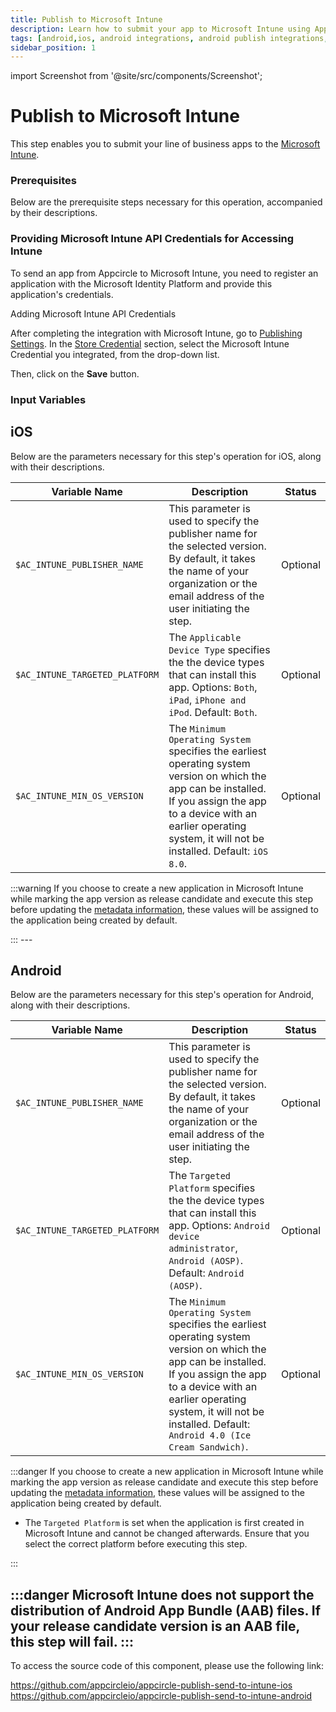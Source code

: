 ```yaml
---
title: Publish to Microsoft Intune
description: Learn how to submit your app to Microsoft Intune using Appcircle’s streamlined integration process.
tags: [android,ios, android integrations, android publish integrations, microsoft intune]
sidebar_position: 1
---
```


import Screenshot from '@site/src/components/Screenshot';

# Publish to Microsoft Intune

This step enables you to submit your line of business apps to the [Microsoft Intune](https://learn.microsoft.com/en-us/mem/intune/fundamentals/what-is-intune).

### Prerequisites

Below are the prerequisite steps necessary for this operation, accompanied by their descriptions.

### Providing Microsoft Intune API Credentials for Accessing Intune

To send an app from Appcircle to Microsoft Intune, you need to register an application with the Microsoft Identity Platform and provide this application's credentials.

<ContentRef url="/account/my-organization/security/credentials/adding-microsoft-intune-api-key">
  Adding Microsoft Intune API Credentials
</ContentRef>

After completing the integration with Microsoft Intune, go to [Publishing Settings](/publish-module/publish-settings). In the [Store Credential](/publish-module/publish-settings#store-credentials) section, select the Microsoft Intune Credential you integrated, from the drop-down list.

<Screenshot url='https://cdn.appcircle.io/docs/assets/BE5766-Publish-intune-settings2.png' />  

Then, click on the **Save** button.

### Input Variables

## iOS

Below are the parameters necessary for this step's operation for iOS, along with their descriptions.

<Screenshot url='https://cdn.appcircle.io/docs/assets/send-to-microsoft-intune-inputs-ios-light.png' />

| Variable Name        | Description                                                                                                                                                                                                                       | Status   |
| -------------------- | --------------------------------------------------------------------------------------------------------------------------------------------------------------------------------------------------------------------------------- | -------- |
| `$AC_INTUNE_PUBLISHER_NAME`  | This parameter is used to specify the publisher name for the selected version. By default, it takes the name of your organization or the email address of the user initiating the step. | Optional |
| `$AC_INTUNE_TARGETED_PLATFORM`     | The `Applicable Device Type` specifies the the device types that can install this app. Options: `Both`, `iPad`, `iPhone and iPod`. Default: `Both`. | Optional |
| `$AC_INTUNE_MIN_OS_VERSION`     | The `Minimum Operating System` specifies the earliest operating system version on which the app can be installed. If you assign the app to a device with an earlier operating system, it will not be installed. Default: `iOS 8.0`. | Optional |

:::warning
If you choose to create a new application in Microsoft Intune while marking the app version as release candidate and execute this step before updating the [metadata information](https://docs.appcircle.io/publish-module/publish-information/meta-data-information#microsoft-intune-metadata-information), these values will be assigned to the application being created by default.

<Screenshot url='https://cdn.appcircle.io/docs/assets/send-to-intune-select-app-light-v2.png' />
:::
---

## Android

Below are the parameters necessary for this step's operation for Android, along with their descriptions.

<Screenshot url='https://cdn.appcircle.io/docs/assets/send-to-microsoft-intune-inputs-android-light.png' />

| Variable Name        | Description                                                                                                                                                                                                                       | Status   |
| -------------------- | --------------------------------------------------------------------------------------------------------------------------------------------------------------------------------------------------------------------------------- | -------- |
| `$AC_INTUNE_PUBLISHER_NAME`  | This parameter is used to specify the publisher name for the selected version. By default, it takes the name of your organization or the email address of the user initiating the step. | Optional |
| `$AC_INTUNE_TARGETED_PLATFORM`     | The `Targeted Platform` specifies the the device types that can install this app. Options: `Android device administrator`, `Android (AOSP)`. Default: `Android (AOSP)`. | Optional |
| `$AC_INTUNE_MIN_OS_VERSION`     | The `Minimum Operating System` specifies the earliest operating system version on which the app can be installed. If you assign the app to a device with an earlier operating system, it will not be installed. Default: `Android 4.0 (Ice Cream Sandwich)`. | Optional |

:::danger
If you choose to create a new application in Microsoft Intune while marking the app version as release candidate and execute this step before updating the [metadata information](https://docs.appcircle.io/publish-module/publish-information/meta-data-information#microsoft-intune-metadata-information), these values will be assigned to the application being created by default.
 - The `Targeted Platform` is set when the application is first created in Microsoft Intune and cannot be changed afterwards. Ensure that you select the correct platform before executing this step.
<Screenshot url='https://cdn.appcircle.io/docs/assets/send-to-intune-select-app-light-v2.png' />
:::

:::danger
Microsoft Intune does not support the distribution of  Android App Bundle (AAB) files. If your release candidate version is an AAB file, this step will fail.
:::
---
To access the source code of this component, please use the following link:

https://github.com/appcircleio/appcircle-publish-send-to-intune-ios
https://github.com/appcircleio/appcircle-publish-send-to-intune-android

